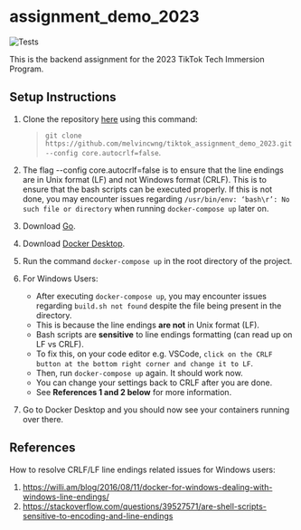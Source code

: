 # assignment_demo_2023

![Tests](https://github.com/TikTokTechImmersion/assignment_demo_2023/actions/workflows/test.yml/badge.svg)

This is the backend assignment for the 2023 TikTok Tech Immersion Program.

## Setup Instructions

1. Clone the repository [here](https://github.com/melvincwng/tiktok_assignment_demo_2023) using this command:

   > `git clone https://github.com/melvincwng/tiktok_assignment_demo_2023.git --config core.autocrlf=false`.

2. The flag --config core.autocrlf=false is to ensure that the line endings are in Unix format (LF) and not Windows format (CRLF). This is to ensure that the bash scripts can be executed properly. If this is not done, you may encounter issues regarding `/usr/bin/env: ‘bash\r’: No such file or directory` when running `docker-compose up` later on.

3. Download [Go](https://go.dev/doc/install).

4. Download [Docker Desktop](https://www.docker.com/products/docker-desktop/).

5. Run the command `docker-compose up` in the root directory of the project.

6. For Windows Users:

   - After executing `docker-compose up`, you may encounter issues regarding `build.sh not found` despite the file being present in the directory.
   - This is because the line endings **are not** in Unix format (LF).
   - Bash scripts are **sensitive** to line endings formatting (can read up on LF vs CRLF).
   - To fix this, on your code editor e.g. VSCode, `click on the CRLF button at the bottom right corner and change it to LF`.
   - Then, run `docker-compose up` again. It should work now. 
   - You can change your settings back to CRLF after you are done.
   - See **References 1 and 2 below** for more information.

7. Go to Docker Desktop and you should now see your containers running over there.

## References

How to resolve CRLF/LF line endings related issues for Windows users:

1. https://willi.am/blog/2016/08/11/docker-for-windows-dealing-with-windows-line-endings/
2. https://stackoverflow.com/questions/39527571/are-shell-scripts-sensitive-to-encoding-and-line-endings
